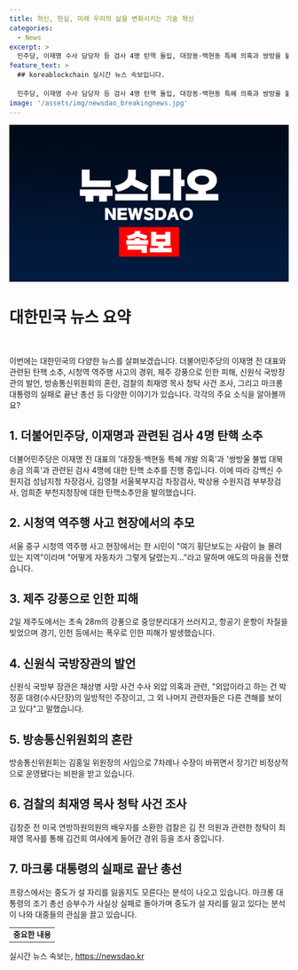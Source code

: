 ```yaml
---
title: 혁신, 현실, 미래 우리의 삶을 변화시키는 기술 혁신
categories:
  - News
excerpt: >
  민주당, 이재명 수사 담당자 등 검사 4명 탄핵 돌입, 대장동·백현동 특혜 의혹과 쌍방울 불법 대북 송금 의혹 수사 담당자 등 4명에 대한 탄핵소추 절차에 돌입했다. 검사 탄핵소추안 법사위 회부 제안, 7개월만에 또 수장 잃는 방통위, 국방부 채상병사건 외압, 박 의원의 주장 등의 주요 뉴스 요약. (출처: 연합뉴스)
feature_text: >
  ## koreablockchain 실시간 뉴스 속보입니다.

  민주당, 이재명 수사 담당자 등 검사 4명 탄핵 돌입, 대장동·백현동 특혜 의혹과 쌍방울 불법 대북 송금 의혹 수사 담당자 등 4명에 대한 탄핵소추 절차에 돌입했다. 검사 탄핵소추안 법사위 회부 제안, 7개월만에 또 수장 잃는 방통위, 국방부 채상병사건 외압, 박 의원의 주장 등의 주요 뉴스 요약. (출처: 연합뉴스)
image: '/assets/img/newsdao_breakingnews.jpg'
---
```


<p><img src="/assets/img/newsdao_breakingnews.jpg" alt="koreablockchain 속보" /></p>

<h1 data-ke-size="size26">대한민국 뉴스 요약</h1>

<p data-ke-size="size16">&nbsp;</p>

<p>이번에는 대한민국의 다양한 뉴스를 살펴보겠습니다. 더불어민주당의 이재명 전 대표와 관련된 탄핵 소추, 시청역 역주행 사고의 경위, 제주 강풍으로 인한 피해, 신원식 국방장관의 발언, 방송통신위원회의 혼란, 검찰의 최재영 목사 청탁 사건 조사, 그리고 마크롱 대통령의 실패로 끝난 총선 등 다양한 이야기가 있습니다. 각각의 주요 소식을 알아볼까요?</p></p>

<h2 data-ke-size="size24">1. 더불어민주당, 이재명과 관련된 검사 4명 탄핵 소추</h2>

<p data-ke-size="size16">더불어민주당은 이재명 전 대표의 '대장동·백현동 특혜 개발 의혹'과 '쌍방울 불법 대북 송금 의혹'과 관련된 검사 4명에 대한 탄핵 소추를 진행 중입니다. 이에 따라 강백신 수원지검 성남지청 차장검사, 김영철 서울북부지검 차장검사, 박상용 수원지검 부부장검사, 엄희준 부천지청장에 대한 탄핵소추안을 발의했습니다.</p>

<h2 data-ke-size="size24">2. 시청역 역주행 사고 현장에서의 추모</h2>

<p data-ke-size="size16">서울 중구 시청역 역주행 사고 현장에서는 한 시민이 "여기 횡단보도는 사람이 늘 몰려있는 지역"이라며 "어떻게 자동차가 그렇게 달렸는지…"라고 말하며 애도의 마음을 전했습니다.</p>

<h2 data-ke-size="size24">3. 제주 강풍으로 인한 피해</h2>

<p data-ke-size="size16">2일 제주도에서는 초속 28m의 강풍으로 중앙분리대가 쓰러지고, 항공기 운항이 차질을 빚었으며 경기, 인천 등에서는 폭우로 인한 피해가 발생했습니다.</p>

<h2 data-ke-size="size24">4. 신원식 국방장관의 발언</h2>

<p data-ke-size="size16">신원식 국방부 장관은 채상병 사망 사건 수사 외압 의혹과 관련, "외압이라고 하는 건 박정훈 대령(수사단장)의 일방적인 주장이고, 그 외 나머지 관련자들은 다른 견해를 보이고 있다"고 말했습니다.</p>

<h2 data-ke-size="size24">5. 방송통신위원회의 혼란</h2>

<p data-ke-size="size16">방송통신위원회는 김홍일 위원장의 사임으로 7차례나 수장이 바뀌면서 장기간 비정상적으로 운영됐다는 비판을 받고 있습니다.</p>

<h2 data-ke-size="size24">6. 검찰의 최재영 목사 청탁 사건 조사</h2>

<p data-ke-size="size16">김창준 전 미국 연방하원의원의 배우자를 소환한 검찰은 김 전 의원과 관련한 청탁이 최재영 목사를 통해 김건희 여사에게 들어간 경위 등을 조사 중입니다.</p>

<h2 data-ke-size="size24">7. 마크롱 대통령의 실패로 끝난 총선</h2>

<p data-ke-size="size16">프랑스에서는 중도가 설 자리를 잃을지도 모른다는 분석이 나오고 있습니다. 마크롱 대통령의 조기 총선 승부수가 사실상 실패로 돌아가며 중도가 설 자리를 잃고 있다는 분석이 나와 대중들의 관심을 끌고 있습니다.</p>

<table>
    <tbody>
        <tr>
            <td style="text-align: center; height: 17px;"><b>중요한 내용</b></td>
        </tr>
    </tbody>
</table>
실시간 뉴스 속보는, <a href="https://newsdao.kr" rel="dofollow">https://newsdao.kr</a>


